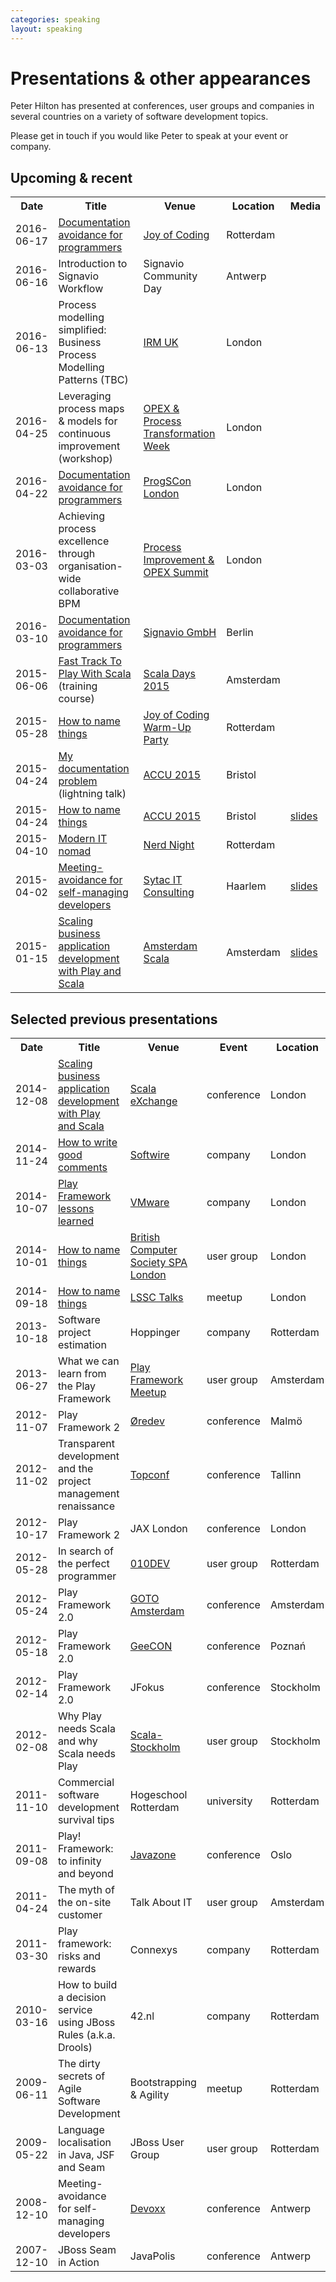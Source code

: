```yaml
---
categories: speaking
layout: speaking
---
```


# Presentations & other appearances

<p>Peter Hilton has presented at conferences, user groups and companies in several countries on a variety of software development topics.</p>

<p>Please get in touch if you would like Peter to speak at your event or company.</p>


## Upcoming & recent

<table class="table">
<tr>
	<th>Date</th>
	<th>Title</th>
	<th>Venue</th>
	<th>Location</th>
	<th>Media</th>
</tr>
<tr>
	<td>2016-06-17</td>
	<td><a href="documentation">Documentation avoidance for programmers</a></td>
	<td><a href="http://joyofcoding.org/">Joy of Coding</a></td>
	<td class="flag nl">Rotterdam</td>
	<td></td>
</tr>
<tr>
	<td>2016-06-16</td>
	<td>Introduction to Signavio Workflow</td>
	<td>Signavio Community Day</td>
	<td class="flag be">Antwerp</td>
	<td></td>
</tr>
<tr>
	<td>2016-06-13</td>
	<td>Process modelling simplified: Business Process Modelling Patterns (TBC)</td>
	<td><a href="http://www.irmuk.co.uk/bpm2016/">IRM UK</a></td>
	<td class="flag uk">London</td>
	<td></td>
</tr>
<tr>
	<td>2016-04-25</td>
	<td>Leveraging process maps &amp; models for continuous improvement (workshop)</td>
	<td><a href="http://www.opexweekeurope.com/">OPEX &amp; Process Transformation Week</a></td>
	<td class="flag uk">London</td>
	<td></td>
</tr>
<tr>
	<td>2016-04-22</td>
	<td><a href="documentation">Documentation avoidance for programmers</a></td>
	<td><a href="http://progscon.co.uk/talks#tlk-peterhiltontalk">ProgSCon London</a></td>
	<td class="flag uk">London</td>
	<td></td>
</tr>
<tr>
	<td>2016-03-03</td>
	<td>Achieving process excellence through organisation-wide collaborative BPM</td>
	<td><a href="http://c-parity.com/2nd-annual-global-process-improvement-operational-excellence-summit/">Process Improvement &amp; OPEX Summit</a></td>
	<td class="flag uk">London</td>
	<td></td>
</tr>
<tr>
	<td>2016-03-10</td>
	<td><a href="documentation">Documentation avoidance for programmers</a></td>
	<td><a href="http://www.signavio.com/">Signavio GmbH</a></td>
	<td class="flag de">Berlin</td>
	<td></td>
</tr>
<tr>
	<td>2015-06-06</td>
	<td><a href="http://www.typesafe.com/subscription/training">Fast Track To Play With Scala</a> (training course)</td>
	<td><a href="http://event.scaladays.org/scaladays-amsterdam-2015#03-Training">Scala Days 2015</a></td>
	<td class="flag nl">Amsterdam</td>
	<td></td>
</tr>
<tr>
	<td>2015-05-28</td>
	<td><a href="naming">How to name things</a></td>
	<td><a href="http://www.meetup.com/010DEV/events/221930670/">Joy of Coding Warm-Up Party</a></td>
	<td class="flag nl">Rotterdam</td>
	<td></td>
</tr>
<tr>
	<td>2015-04-24</td>
	<td><a href="/blog/my-documentation-problem">My documentation problem</a> (lightning talk)</td>
	<td><a href="http://accu.org/index.php/conferences/accu_conference_2015/accu2015_schedule">ACCU 2015</a></td>
	<td class="flag uk">Bristol</td>
	<td></td>
</tr>
<tr>
	<td>2015-04-24</td>
	<td><a href="naming">How to name things</a></td>
	<td><a href="http://accu.org/index.php/conferences/accu_conference_2015/accu2015_schedule">ACCU 2015</a></td>
	<td class="flag uk">Bristol</td>
	<td><a href="http://www.slideshare.net/pirhilton/how-to-name-things-the-hardest-problem-in-programming">slides</a></td>
</tr>
<tr>
	<td>2015-04-10</td>
	<td><a href="nomad">Modern IT nomad</a></td>
	<td><a href="http://nerdnight-rotterdam.tumblr.com/post/113780696094/modern-it-nomad">Nerd Night</a></td>
	<td class="flag nl">Rotterdam</td>
	<td></td>
</tr>
<tr>
	<td>2015-04-02</td>
	<td><a href="meeting-avoidance">Meeting-avoidance for self-managing developers</a></td>
	<td><a href="http://www.sytac.nl/">Sytac IT Consulting</a></td>
	<td class="flag nl">Haarlem</td>
	<td><a href="http://www.slideshare.net/pirhilton/meeting-avoidance-for-self-managing-developers">slides</a></td>
</tr>
<tr>
	<td>2015-01-15</td>
	<td><a href="scaling-web-dev">Scaling business application development with Play and Scala</a></td>
	<td><a href="http://www.meetup.com/amsterdam-scala/">Amsterdam Scala</a></td>
	<td class="flag nl">Amsterdam</td>
	<td><a href="http://www.slideshare.net/pirhilton/scaling-business-app-development">slides</a></td>
</tr>
</table>

## Selected previous presentations

<table class="table">
<tr>
	<th>Date</th>
	<th>Title</th>
	<th>Venue</th>
	<th>Event</th>
	<th>Location</th>
	<th>Media</th>
</tr>
<tr>
	<td>2014-12-08</td>
	<td><a href="scaling-web-dev">Scaling business application development with Play and Scala</a></td>
	<td><a href="https://skillsmatter.com/conferences/1948-scala-exchange-2014">Scala eXchange</a></td>
	<td>conference</td>
	<td class="flag uk">London</td>
	<td>
		<a href="http://www.slideshare.net/pirhilton/scaling-business-app-development">slides</a>
		<a href="https://skillsmatter.com/skillscasts/5846-scaling-business-application-development-with-play-and-scala">video</a>
	</td>
</tr>
<tr>
	<td>2014-11-24</td>
	<td><a href="comments">How to write good comments</a></td>
	<td><a href="http://www.softwire.com/">Softwire</a></td>
	<td>company</td>
	<td class="flag uk">London</td>
	<td><a href="http://www.slideshare.net/pirhilton/how-to-write-good-comments">slides</a></td>
</tr>
<tr>
	<td>2014-10-07</td>
	<td><a href="play-framework-lessons-learned">Play Framework lessons learned</a></td>
	<td><a href="http://www.vmware.com/uk/">VMware</a></td>
	<td>company</td>
	<td class="flag uk">London</td>
	<td><a href="http://www.slideshare.net/pirhilton/play-framework-lessons-learned">slides</a></td>
</tr>
<tr>
	<td>2014-10-01</td>
	<td><a href="naming">How to name things</a></td>
	<td><a href="http://www.eventbrite.co.uk/e/spa-282-how-to-name-things-the-solution-to-the-hardest-problem-in-programming-tickets-13317502007">British Computer Society SPA London</a></td>
	<td>user group</td>
	<td class="flag uk">London</td>
	<td></td>
</tr>
<td>2014-09-18</td>
	<td><a href="naming">How to name things</a></td>
	<td><a href="http://www.meetup.com/london-software-craftsmanship/events/206817472/">LSSC Talks</a></td>
	<td>meetup</td>
	<td class="flag uk">London</td>
	<td><a href="https://skillsmatter.com/skillscasts/5747-how-to-name-things-the-solution-to-the-hardest-problem-in-programming">video</a></td>
</tr>
<tr>
	<td>2013-10-18</td>
	<td>Software project estimation</td>
	<td>Hoppinger</td>
	<td>company</td>
	<td class="flag nl">Rotterdam</td>
	<td></td>
</tr>
<tr>
	<td>2013-06-27</td>
	<td>What we can learn from the Play Framework</td>
	<td><a href="http://www.meetup.com/amsterdam_play_framework/messages/54919312/">Play Framework Meetup</a></td>
	<td>user group</td>
	<td class="flag nl">Amsterdam</td>
	<td></td>
</tr>
<tr>
	<td>2012-11-07</td>
	<td>Play Framework 2</td>
	<td><a href="http://oredev.org/2012/sessions/play-framework-2">Øredev</a></td>
	<td>conference</td>
	<td class="flag se">Malmö</td>
	<td><a href="http://vimeo.com/53065671">video</a></td>
</tr>
<tr>
	<td>2012-11-02</td>
	<td>Transparent development and the project management renaissance</td>
	<td><a href="http://topconf.com/Conference/Abstracts/Transparentdevelopmentandtheprojectmanagement/tabid/141/language/en-US/Default.aspx">Topconf</a></td>
	<td>conference</td>
	<td class="flag ee">Tallinn</td>
	<td></td>
</tr>
<tr>
	<td>2012-10-17</td>
	<td>Play Framework 2</td>
	<td>JAX London</td>
	<td>conference</td>
	<td class="flag uk">London</td>
	<td><a href="http://www.slideshare.net/jaxlondon2012/play-framework-2-peter-hilton">slides</a></td>
</tr>
<tr>
	<td>2012-05-28</td>
	<td>In search of the perfect programmer</td>
	<td><a href="http://010dev.nl/post/social-tech-event-the-disruptor-and-the-perfect-programmer">010DEV</a></td>
	<td>user group</td>
	<td class="flag nl">Rotterdam</td>
	<td></td>
</tr>
<tr>
	<td>2012-05-24</td>
	<td>Play Framework 2.0</td>
	<td><a href="http://gotocon.com/amsterdam-2012/presentation/Play%20Framework%202.0">GOTO Amsterdam</a></td>
	<td>conference</td>
	<td class="flag nl">Amsterdam</td>
	<td><a href="http://gotocon.com/dl/goto-amsterdam-2012/slides/PeterHilton_PlayFramework20.pdf">slides</a></td>
</tr>
<tr>
	<td>2012-05-18</td>
	<td>Play Framework 2.0</td>
	<td><a href="http://2012.geecon.org/speakers/peter-hilton/index.html">GeeCON</a></td>
	<td>conference</td>
	<td class="flag pl">Poznań</td>
	<td><a href="http://vimeo.com/44790820">video</a></td>
</tr>
<tr>
	<td>2012-02-14</td>
	<td>Play Framework 2.0</td>
	<td>JFokus</td>
	<td>conference</td>
	<td class="flag se">Stockholm</td>
	<td><a href="http://parleys.com/play/3081">video</a></td>
</tr>
<tr>
	<td>2012-02-08</td>
	<td>Why Play needs Scala and why Scala needs Play</td>
	<td><a href="http://blog.lunatech.com/2012/02/08/scala-stockholm">Scala-Stockholm</a></td>
	<td>user group</td>
	<td class="flag se">Stockholm</td>
	<td></td>
</tr>
<tr>
	<td>2011-11-10</td>
	<td>Commercial software development survival tips</td>
	<td>Hogeschool Rotterdam</td>
	<td>university</td>
	<td class="flag nl">Rotterdam</td>
	<td></td>
</tr>
<tr>
	<td>2011-09-08</td>
	<td>Play! Framework: to infinity and beyond</td>
	<td><a href="http://javazone.no/incogito10/events/JavaZone%202011/sessions#7f248f8a-300e-4078-b711-399d97135b02">Javazone</a></td>
	<td>conference</td>
	<td class="flag no">Oslo</td>
	<td><a href="http://vimeo.com/28769045">video</a></td>
</tr>
<tr>
	<td>2011-04-24</td>
	<td>The myth of the on-site customer</td>
	<td>Talk About IT</td>
	<td>user group</td>
	<td class="flag nl">Amsterdam</td>
	<td><a href="http://blog.lunatech.com/2011/05/25/myth-site-customer">slides</a></td>
</tr>
<tr>
	<td>2011-03-30</td>
	<td>Play framework: risks and rewards</td>
	<td>Connexys</td>
	<td>company</td>
	<td class="flag nl">Rotterdam</td>
	<td></td>
</tr>
<tr>
	<td>2010-03-16</td>
	<td>How to build a decision service using JBoss Rules (a.k.a. Drools)</td>
	<td>42.nl</td>
	<td>company</td>
	<td class="flag nl">Rotterdam</td>
	<td><a href="http://blog.lunatech.com/2010/03/16/presentations-drools-perfect-programmer">slides</a></td>
</tr>
<tr>
	<td>2009-06-11</td>
	<td>The dirty secrets of Agile Software Development</td>
	<td>Bootstrapping & Agility</td>
	<td>meetup</td>
	<td class="flag nl">Rotterdam</td>
	<td></td>
</tr>
<tr>
	<td>2009-05-22</td>
	<td>Language localisation in Java, JSF and Seam</td>
	<td>JBoss User Group</td>
	<td>user group</td>
	<td class="flag nl">Rotterdam</td>
	<td><a href="http://blog.lunatech.com/2009/05/25/benelux-jboss-user-group-22-may-2009-slides">slides</a></td>
</tr>
<tr>
	<td>2008-12-10</td>
	<td>Meeting-avoidance for self-managing developers</td>
	<td><a href="http://www.devoxx.com/display/JV08/Meeting-avoidance+for+self-managing+developers">Devoxx</a></td>
	<td>conference</td>
	<td class="flag be">Antwerp</td>
	<td><a href="http://blog.lunatech.com/2008/12/05/meeting-avoidance-self-managing-developers-devoxx-2008">slides</a></td>
</tr>
<tr>
	<td>2007-12-10</td>
	<td>JBoss Seam in Action</td>
	<td>JavaPolis</td>
	<td>conference</td>
	<td class="flag be">Antwerp</td>
	<td><a href="http://blog.lunatech.com/2007/12/14/seam-action-javapolis-presentation">slides</a></td>
</tr>
</table>
